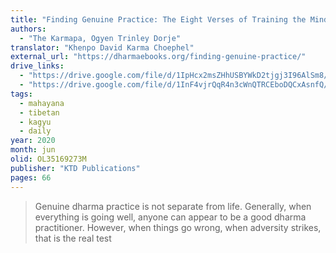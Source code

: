 ```yaml
---
title: "Finding Genuine Practice: The Eight Verses of Training the Mind"
authors:
  - "The Karmapa, Ogyen Trinley Dorje"
translator: "Khenpo David Karma Choephel"
external_url: "https://dharmaebooks.org/finding-genuine-practice/"
drive_links:
  - "https://drive.google.com/file/d/1IpHcx2msZHhUSBYWkD2tjgj3I96AlSm8/view?usp=drivesdk"
  - "https://drive.google.com/file/d/1InF4vjrQqR4n3cWnQTRCEboDQCxAsnfQ/view?usp=drivesdk"
tags:
  - mahayana
  - tibetan
  - kagyu
  - daily
year: 2020
month: jun
olid: OL35169273M
publisher: "KTD Publications"
pages: 66
---
```


> Genuine dharma practice is not separate from life. Generally, when everything is going well, anyone can appear to be a good dharma practitioner. However, when things go wrong, when adversity strikes, that is the real test
